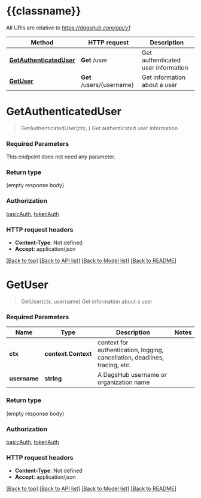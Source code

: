 # {{classname}}

All URIs are relative to *https://dagshub.com/api/v1*

Method | HTTP request | Description
------------- | ------------- | -------------
[**GetAuthenticatedUser**](UserApi.md#GetAuthenticatedUser) | **Get** /user | Get authenticated user information
[**GetUser**](UserApi.md#GetUser) | **Get** /users/{username} | Get information about a user

# **GetAuthenticatedUser**
> GetAuthenticatedUser(ctx, )
Get authenticated user information

### Required Parameters
This endpoint does not need any parameter.

### Return type

 (empty response body)

### Authorization

[basicAuth](../README.md#basicAuth), [tokenAuth](../README.md#tokenAuth)

### HTTP request headers

 - **Content-Type**: Not defined
 - **Accept**: application/json

[[Back to top]](#) [[Back to API list]](../README.md#documentation-for-api-endpoints) [[Back to Model list]](../README.md#documentation-for-models) [[Back to README]](../README.md)

# **GetUser**
> GetUser(ctx, username)
Get information about a user

### Required Parameters

Name | Type | Description  | Notes
------------- | ------------- | ------------- | -------------
 **ctx** | **context.Context** | context for authentication, logging, cancellation, deadlines, tracing, etc.
  **username** | **string**| A DagsHub username or organization name | 

### Return type

 (empty response body)

### Authorization

[basicAuth](../README.md#basicAuth), [tokenAuth](../README.md#tokenAuth)

### HTTP request headers

 - **Content-Type**: Not defined
 - **Accept**: application/json

[[Back to top]](#) [[Back to API list]](../README.md#documentation-for-api-endpoints) [[Back to Model list]](../README.md#documentation-for-models) [[Back to README]](../README.md)

